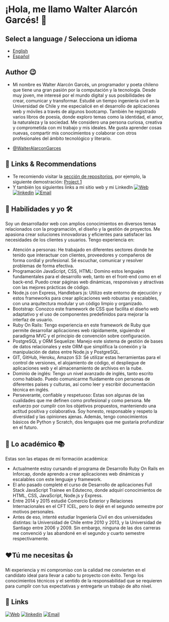 # ¡Hola, me llamo Walter Alarcón Garcés! 👋

## Select a language / Selecciona un idioma
- [English](https://github.com/WalterAlarconGarces/WalterAlarconGarces/blob/ccd63baccfaa44b7eda9ec82cee6dd28cf213fa4/README.md)
- [Español](https://github.com/WalterAlarconGarces/WalterAlarconGarces/blob/882fcba982a7cdb6e997e4bdef21ff5c05925326/LEEME.md)


## Author 😉
- Mi nombre es Walter Alarcón Garcés, un programador y poeta chileno que tiene una gran pasión por la computación y la tecnología. Desde muy joven, me interesé por el mundo digital y sus posibilidades de crear, comunicar y transformar. Estudié un tiempo ingeniería civil en la Universidad de Chile y me especialicé en el desarrollo de aplicaciones web y móviles a través de algunos bootcamp. También he registrado varios libros de poesía, donde exploro temas como la identidad, el amor, la naturaleza y la sociedad. Me considero una persona curiosa, creativa y comprometida con mi trabajo y mis ideales. Me gusta aprender cosas nuevas, compartir mis conocimientos y colaborar con otros profesionales del ámbito tecnológico y literario.

- [@WalterAlarconGarces](https://github.com/WalterAlarconGarces)
## 🔗 Links & Recommendations
- Te recomiendo visitar la [sección de repositorios](https://github.com/WalterAlarconGarces?tab=repositories), por ejemplo, la siguiente demostración:  [Project 1](https://github.com/WalterAlarconGarces/animals)
- Y también los siguientes links a mi sitio web y mi LinkedIn 
[![Web](https://img.shields.io/badge/Web-walteralarcongarces.cl-ffa1f0?style=for-the-badge&logo=dev.to&logoColor=white&labelColor=101010)](https://www.walteralarcongarces.cl)
[![linkedin](https://img.shields.io/badge/linkedin-0A66C2?style=for-the-badge&logo=linkedin&logoColor=white)](https://www.linkedin.com/in/walter-alarcon-garces/)
[![Email](https://img.shields.io/badge/email-0AC2?style=for-the-badge&logo=email&logoColor=white)](mailto:walarcon@gmail.com)

## 🚀 Habilidades y yo 🛠
Soy un desarrollador web con amplios conocimientos en diversos temas relacionados con la programación, el diseño y la gestión de proyectos. Me apasiona crear soluciones innovadoras y eficientes para satisfacer las necesidades de los clientes y usuarios. Tengo experiencia en:

- Atención a personas: He trabajado en diferentes sectores donde he tenido que interactuar con clientes, proveedores y compañeros de forma cordial y profesional. Sé escuchar, comunicar y resolver problemas de forma efectiva.
- Programación JavaScript, CSS, HTML: Domino estos lenguajes fundamentales para el desarrollo web, tanto en el front-end como en el back-end. Puedo crear páginas web dinámicas, responsivas y atractivas con las mejores prácticas de código.
- Node.js con Express, Handlebars js: Utilizo este entorno de ejecución y estos frameworks para crear aplicaciones web robustas y escalables, con una arquitectura modular y un código limpio y organizado.
- Bootstrap: Conozco este framework de CSS que facilita el diseño web adaptativo y el uso de componentes predefinidos para mejorar la interfaz de usuario.
- Ruby On Rails: Tengo experiencia en este framework de Ruby que permite desarrollar aplicaciones web rápidamente, siguiendo el paradigma MVC y el principio de convención sobre configuración.
- PostgreSQL y ORM Sequelize: Manejo este sistema de gestión de bases de datos relacionales y este ORM que simplifica la conexión y la manipulación de datos entre Node.js y PostgreSQL.
- GIT, GitHub, Heroku, Amazon S3: Sé utilizar estas herramientas para el control de versiones, el alojamiento de código, el despliegue de aplicaciones web y el almacenamiento de archivos en la nube.
- Dominio de inglés: Tengo un nivel avanzado de inglés, tanto escrito como hablado. Puedo comunicarme fluidamente con personas de diferentes países y culturas, así como leer y escribir documentación técnica en inglés.
- Perseverante, confiable y respetuoso: Estas son algunas de las cualidades que me definen como profesional y como persona. Me esfuerzo por cumplir con los objetivos propuestos, manteniendo una actitud positiva y colaborativa. Soy honesto, responsable y respeto la diversidad y las opiniones ajenas.
Además, tengo conocimientos básicos de Python y Scratch, dos lenguajes que me gustaría profundizar en el futuro.


## 📖 Lo académico 📚
Estas son las etapas de mi formación académica:
- Actualmente estoy cursando el programa de Desarrollo Ruby On Rails en Inforcap, donde aprendo a crear aplicaciones web dinámicas y escalables con este lenguaje y framework.
- El año pasado completé el curso de Desarrollo de aplicaciones Full Stack JavaScript Trainee en Edutecno, donde adquirí conocimientos de HTML, CSS, JavaScript, Node.js y Express.
- Entre 2014 y 2015 estudié Comercio Exterior y Relaciones Internacionales en el CFT ICEL, pero lo dejé en el segundo semestre por motivos personales.
- Antes de eso, intenté estudiar Ingeniería Civil en dos universidades distintas: la Universidad de Chile entre 2010 y 2013, y la Universidad de Santiago entre 2006 y 2009. Sin embargo, ninguna de las dos carreras me convenció y las abandoné en el segundo y cuarto semestre respectivamente.

## ❤️Tú me necesitas 👍

Mi experiencia y mi compromiso con la calidad me convierten en el candidato ideal para llevar a cabo tu proyecto con éxito. Tengo los conocimientos técnicos y el sentido de la responsabilidad que se requieren para cumplir con tus expectativas y entregarte un trabajo de alto nivel.



## 🔗 Links
[![Web](https://img.shields.io/badge/Web-walteralarcongarces.cl-ffa1f0?style=for-the-badge&logo=dev.to&logoColor=white&labelColor=101010)](https://www.walteralarcongarces.cl)
[![linkedin](https://img.shields.io/badge/linkedin-0A66C2?style=for-the-badge&logo=linkedin&logoColor=white)](https://www.linkedin.com/in/walter-alarcon-garces/)
[![Email](https://img.shields.io/badge/email-0AC2?style=for-the-badge&logo=email&logoColor=white)](mailto:walarcon@gmail.com)
